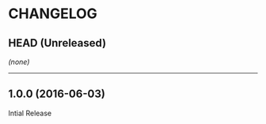 CHANGELOG
=========

## HEAD (Unreleased)
_(none)_

--------------------

## 1.0.0 (2016-06-03)
Intial Release

